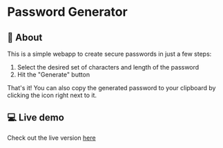 # Password Generator

## :memo: About

This is a simple webapp to create secure passwords in just a few steps: 

1. Select the desired set of characters and length of the password
2. Hit the "Generate" button

That's it! You can also copy the generated password to your clipboard by clicking the icon right next to it.

## :computer: Live demo

Check out the live version [here](https://marcodamianperez.github.io/password-generator/)
